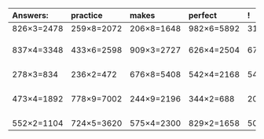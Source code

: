 | Answers: | practice | makes | perfect | ! |
| :--- | :--- | :--- | :--- | :--- |
| 826×3=2478 | 259×8=2072 | 206×8=1648 | 982×6=5892 | 319×3=957 | 
|   |   |   |   |   | 
|   |   |   |   |   | 
|   |   |   |   |   | 
| 837×4=3348 | 433×6=2598 | 909×3=2727 | 626×4=2504 | 677×3=2031 | 
|   |   |   |   |   | 
|   |   |   |   |   | 
|   |   |   |   |   | 
|   |   |   |   |   | 
| 278×3=834 | 236×2=472 | 676×8=5408 | 542×4=2168 | 543×2=1086 | 
|   |   |   |   |   | 
|   |   |   |   |   | 
|   |   |   |   |   | 
|   |   |   |   |   | 
| 473×4=1892 | 778×9=7002 | 244×9=2196 | 344×2=688 | 203×4=812 | 
|   |   |   |   |   | 
|   |   |   |   |   | 
|   |   |   |   |   | 
|   |   |   |   |   | 
| 552×2=1104 | 724×5=3620 | 575×4=2300 | 829×2=1658 | 507×9=4563 | 
